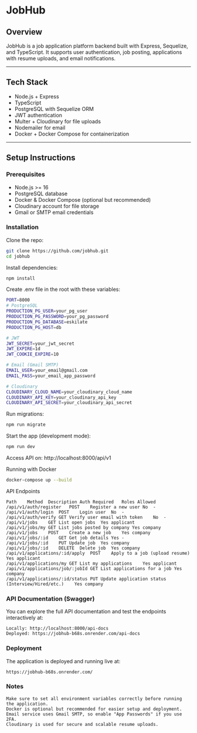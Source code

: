 # JobHub

## Overview
JobHub is a job application platform backend built with Express, Sequelize, and TypeScript. It supports user authentication, job posting, applications with resume uploads, and email notifications.

---

## Tech Stack
- Node.js + Express  
- TypeScript  
- PostgreSQL with Sequelize ORM  
- JWT authentication  
- Multer + Cloudinary for file uploads  
- Nodemailer for email  
- Docker + Docker Compose for containerization  

---

## Setup Instructions

### Prerequisites
- Node.js >= 16  
- PostgreSQL database  
- Docker & Docker Compose (optional but recommended)  
- Cloudinary account for file storage  
- Gmail or SMTP email credentials  

### Installation

Clone the repo:
```bash
git clone https://github.com/jobhub.git
cd jobhub
```
Install dependencies:
```bash
npm install
```
Create .env file in the root with these variables:
```bash
PORT=8000
# PostgreSQL
PRODUCTION_PG_USER=your_pg_user
PRODUCTION_PG_PASSWORD=your_pg_password
PRODUCTION_PG_DATABASE=eskilate
PRODUCTION_PG_HOST=db

# JWT
JWT_SECRET=your_jwt_secret
JWT_EXPIRE=1d
JWT_COOKIE_EXPIRE=10

# Email (Gmail SMTP)
EMAIL_USER=your_email@gmail.com
EMAIL_PASS=your_email_app_password

# Cloudinary
CLOUDINARY_CLOUD_NAME=your_cloudinary_cloud_name
CLOUDINARY_API_KEY=your_cloudinary_api_key
CLOUDINARY_API_SECRET=your_cloudinary_api_secret
```
Run migrations:
```bash
npm run migrate
```
Start the app (development mode):
```bash
npm run dev
```
Access API on:
http://localhost:8000/api/v1 

Running with Docker
```bash
docker-compose up --build
```
API Endpoints
```
Path	Method	Description	Auth Required	Roles Allowed
/api/v1/auth/register	POST	Register a new user	No	-
/api/v1/auth/login	POST	Login user	No	-
/api/v1/auth/verify	GET	Verify user email with token	No	-
/api/v1/jobs	GET	List open jobs	Yes	applicant
/api/v1/jobs/my	GET	List jobs posted by company	Yes	company
/api/v1/jobs	POST	Create a new job	Yes	company
/api/v1/jobs/:id	GET	Get job details	Yes	-
/api/v1/jobs/:id	PUT	Update job	Yes	company
/api/v1/jobs/:id	DELETE	Delete job	Yes	company
/api/v1/applications/:id/apply	POST	Apply to a job (upload resume)	Yes	applicant
/api/v1/applications/my	GET	List my applications	Yes	applicant
/api/v1/applications/job/:jobId	GET	List applications for a job	Yes	company
/api/v1/applications/:id/status	PUT	Update application status (Interview/Hired/etc.)	Yes	company
```

### API Documentation (Swagger)
You can explore the full API documentation and test the endpoints interactively at:

    Locally: http://localhost:8000/api-docs
    Deployed: https://jobhub-b68s.onrender.com/api-docs

### Deployment
The application is deployed and running live at:

    https://jobhub-b68s.onrender.com/

### Notes
    Make sure to set all environment variables correctly before running the application.
    Docker is optional but recommended for easier setup and deployment.
    Email service uses Gmail SMTP, so enable "App Passwords" if you use 2FA.
    Cloudinary is used for secure and scalable resume uploads.
